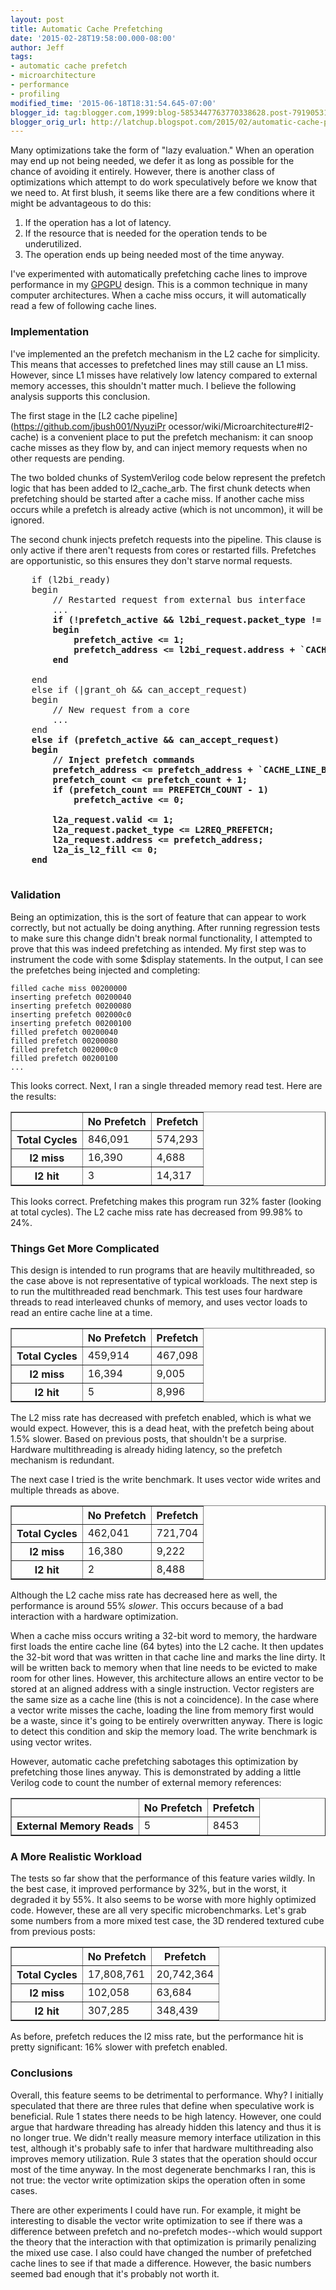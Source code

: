```yaml
---
layout: post
title: Automatic Cache Prefetching
date: '2015-02-28T19:58:00.000-08:00'
author: Jeff
tags:
- automatic cache prefetch
- microarchitecture
- performance
- profiling
modified_time: '2015-06-18T18:31:54.645-07:00'
blogger_id: tag:blogger.com,1999:blog-5853447763770338628.post-7919053102990799020
blogger_orig_url: http://latchup.blogspot.com/2015/02/automatic-cache-prefetching.html
---
```


Many optimizations take the form of "lazy evaluation."  When an operation may
end up not being needed, we defer it as long as possible for the chance of
avoiding it entirely. However, there is another class of optimizations which
attempt to do work speculatively before we know that we need to. At first
blush, it seems like there are a few conditions where it might be advantageous
to do this:

1. If the operation has a lot of latency.
2. If the resource that is needed for the operation tends to be
underutilized.
3. The operation ends up being needed most of the time anyway.

I've experimented with automatically prefetching cache lines to improve
performance in my [GPGPU](https://github.com/jbush001/NyuziProcessor) design.
This is a common technique in many computer architectures. When a cache miss
occurs, it will automatically read a few of following cache lines.

### Implementation

I've implemented an the prefetch mechanism in the L2 cache for simplicity.
This means that accesses to prefetched lines may still cause an L1 miss.
However, since L1 misses have relatively low latency compared to external
memory accesses, this shouldn't matter much. I believe the following analysis
supports this conclusion.

The first stage in the [L2 cache pipeline](https://github.com/jbush001/NyuziPr
ocessor/wiki/Microarchitecture#l2-cache) is a convenient place to put the
prefetch mechanism: it can snoop cache misses as they flow by, and can inject
memory requests when no other requests are pending.

The two bolded chunks of SystemVerilog code below represent the prefetch logic
that has been added to l2_cache_arb. The first chunk detects when prefetching
should be started after a cache miss.  If another cache miss occurs while a
prefetch is already active (which is not uncommon), it will be ignored.

The second chunk injects prefetch requests into the pipeline. This clause is
only active if there aren't requests from cores or restarted fills. Prefetches
are opportunistic, so this ensures they don't starve normal requests.

<pre>
    if (l2bi_ready)
    begin
        // Restarted request from external bus interface
        ...
<b>        if (!prefetch_active && l2bi_request.packet_type != L2REQ_PREFETCH)
        begin
            prefetch_active <= 1;
            prefetch_address <= l2bi_request.address + `CACHE_LINE_BYTES;
        end
</b>
    end
    else if (|grant_oh && can_accept_request)
    begin
        // New request from a core
        ...
    end
<b>    else if (prefetch_active && can_accept_request)
    begin
        // Inject prefetch commands
        prefetch_address <= prefetch_address + `CACHE_LINE_BYTES;
        prefetch_count <= prefetch_count + 1;
        if (prefetch_count == PREFETCH_COUNT - 1)
            prefetch_active <= 0;

        l2a_request.valid <= 1;
        l2a_request.packet_type <= L2REQ_PREFETCH;
        l2a_request.address <= prefetch_address;
        l2a_is_l2_fill <= 0;
    end
</b>
</pre>

### Validation


Being an optimization, this is the sort of feature that can appear to work
correctly, but not actually be doing anything. After running regression tests
to make sure this change didn't break normal functionality, I attempted to
prove that this was indeed prefetching as intended.  My first step was to
instrument the code with some $display statements.  In the output, I can see
the prefetches being injected and completing:

    filled cache miss 00200000
    inserting prefetch 00200040
    inserting prefetch 00200080
    inserting prefetch 002000c0
    inserting prefetch 00200100
    filled prefetch 00200040
    filled prefetch 00200080
    filled prefetch 002000c0
    filled prefetch 00200100
    ...

This looks correct.  Next, I ran a single threaded memory read test.  Here are
the results:

<table border="1px">
<tbody>
<tr><th></th><th>No Prefetch</th><th>Prefetch
</th></tr>
<tr><th>Total Cycles</th><td>846,091</td><td>574,293</td></tr>
<tr><th>l2 miss</th><td>16,390</td><td>4,688</td></tr>
<tr><th>l2 hit</th><td>3</td><td>14,317</td></tr>
</tbody></table>

This looks correct.  Prefetching makes this program run 32% faster (looking at
total cycles). The L2 cache miss rate has decreased from 99.98% to 24%.

### Things Get More Complicated

This design is intended to run programs that are heavily multithreaded, so the
case above is not representative of typical workloads. The next step is to run
the multithreaded read benchmark. This test uses four hardware threads to read
interleaved chunks of memory, and uses vector loads to read an entire cache
line at a time.

<table border="1px"><tbody>
<tr><th></th><th>No Prefetch</th><th>Prefetch</th></tr>
<tr><th>Total Cycles</th><td>459,914</td><td>467,098</td></tr>
<tr><th>l2 miss</th><td>16,394</td><td>9,005</td></tr>
<tr><th>l2 hit</th><td>5</td><td>8,996</td></tr>
</tbody></table>

The L2 miss rate has decreased with prefetch enabled, which is what we would
expect.  However, this is a dead heat, with the prefetch being about 1.5%
slower.  Based on previous posts, that shouldn't be a surprise.  Hardware
multithreading is already hiding latency, so the prefetch mechanism is
redundant.

The next case I tried is the write benchmark.  It uses vector wide writes and
multiple threads as above.

<table border="1px"><tbody>
<tr><th></th><th>No Prefetch</th><th>Prefetch</th></tr>
<tr><th>Total Cycles</th><td>462,041</td><td>721,704</td></tr>
<tr><th>l2 miss</th><td>16,380</td><td>9,222</td></tr>
<tr><th>l2 hit</th><td>2</td><td>8,488</td></tr>
</tbody></table>

Although the L2 cache miss rate has decreased here as well, the performance is
around 55% _slower_. This occurs because of a bad interaction with a hardware
optimization.

When a cache miss occurs writing a 32-bit word to memory, the hardware first
loads the entire cache line (64 bytes) into the L2 cache. It then updates the
32-bit word that was written in that cache line and marks the line dirty.  It
will be written back to memory when that line needs to be evicted to make room
for other lines. However, this architecture allows an entire vector to be
stored at an aligned address with a single instruction. Vector registers are
the same size as a cache line (this is not a coincidence).  In the case where
a vector write misses the cache, loading the line from memory first would be a
waste, since it's going to be entirely overwritten anyway. There is logic to
detect this condition and skip the memory load. The write benchmark is using
vector writes.

However, automatic cache prefetching sabotages this optimization by
prefetching those lines anyway. This is demonstrated by adding a little
Verilog code to count the number of external memory references:

<table border="1px"><tbody>
<tr><th></th><th>No Prefetch</th><th>Prefetch</th></tr>
<tr><th>External Memory Reads</th><td>5</td><td>8453</td></tr>
</tbody></table>

### A More Realistic Workload

The tests so far show that the performance of this feature varies wildly.  In
the best case, it improved performance by 32%, but in the worst, it degraded
it by 55%.  It also seems to be worse with more highly optimized code.
However, these are all very specific microbenchmarks.  Let's grab some numbers
from a more mixed test case, the 3D rendered textured cube from previous
posts:

<table border="1px"><tbody>
<tr><th></th><th>No Prefetch</th><th>Prefetch</th></tr>
<tr><th>Total Cycles</th><td>17,808,761</td><td>20,742,364</td></tr>
<tr><th>l2 miss</th><td>102,058</td><td>63,684</td></tr>
<tr><th>l2 hit</th><td>307,285</td><td>348,439</td></tr>
</tbody></table>

As before, prefetch reduces the l2 miss rate, but the performance hit is
pretty significant: 16% slower with prefetch enabled.

### Conclusions

Overall, this feature seems to be detrimental to performance. Why? I initially
speculated that there are three rules that define when speculative work is
beneficial.  Rule 1 states there needs to be high latency. However, one could
argue that hardware threading has already hidden this latency and thus it is
no longer true.  We didn't really measure memory interface utilization in this
test, although it's probably safe to infer that hardware multithreading also
improves memory utilization. Rule 3 states that the operation should occur
most of the time anyway. In the most degenerate benchmarks I ran, this is not
true: the vector write optimization skips the operation often in some cases.

There are other experiments I could have run.  For example, it might be
interesting to disable the vector write optimization to see if there was a
difference between prefetch and no-prefetch modes--which would support the
theory that the interaction with that optimization is primarily penalizing the
mixed use case. I also could have changed the number of prefetched cache lines
to see if that made a difference.  However, the basic numbers seemed bad
enough that it's probably not worth it.
